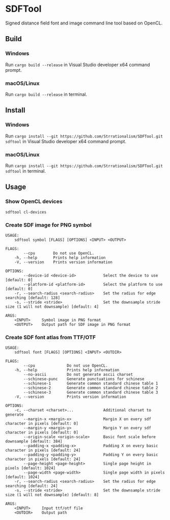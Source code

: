# SDFTool
Signed distance field font and image command line tool based on OpenCL.

## Build

### Windows

Run `cargo build --release` in Visual Studio developer x64 command prompt.

### macOS/Linux

Run `cargo build --release` in terminal.

## Install

### Windows
Run `cargo install --git https://github.com/Strrationalism/SDFTool.git sdftool` in Visual Studio developer x64 command prompt.

### macOS/Linux
Run `cargo install --git https://github.com/Strrationalism/SDFTool.git sdftool` in terminal.

## Usage

### Show OpenCL devices
```
sdftool cl-devices
```

### Create SDF image for PNG symbol
```
USAGE:
    sdftool symbol [FLAGS] [OPTIONS] <INPUT> <OUTPUT>

FLAGS:
        --cpu        Do not use OpenCL.
    -h, --help       Prints help information
    -V, --version    Prints version information

OPTIONS:
        --device-id <device-id>            Select the device to use [default: 0]
        --platform-id <platform-id>        Select the platform to use [default: 0]
    -r, --search-radius <search-radius>    Set the radius for edge searching [default: 128]
    -s, --stride <stride>                  Set the downsample stride size (1 will not downsample) [default: 4]

ARGS:
    <INPUT>     Symbol image in PNG format
    <OUTPUT>    Output path for SDF image in PNG format

```

### Create SDF font atlas from TTF/OTF
```
USAGE:
    sdftool font [FLAGS] [OPTIONS] <INPUT> <OUTDIR>

FLAGS:
        --cpu              Do not use OpenCL.
    -h, --help             Prints help information
        --no-ascii         Do not generate ascii charset
        --schinese-punc    Generate punctuations for schinese
        --schinese-1       Generate common standard chinese table 1
        --schinese-2       Generate common standard chinese table 2
        --schinese-3       Generate common standard chinese table 3
    -V, --version          Prints version information

OPTIONS:
    -c, --charset <charset>...             Additional charset to generate
        --margin-x <margin-x>              Margin X on every sdf character in pixels [default: 0]
        --margin-y <margin-y>              Margin Y on every sdf character in pixels [default: 0]
        --origin-scale <origin-scale>      Basic font scale before downsample [default: 384]
        --padding-x <padding-x>            Padding X on every basic character in pixels [default: 24]
        --padding-y <padding-y>            Padding Y on every basic character in pixels [default: 24]
        --page-height <page-height>        Single page height in pixels [default: 1024]
        --page-width <page-width>          Single page width in pixels [default: 1024]
    -r, --search-radius <search-radius>    Set the radius for edge searching [default: 24]
    -s, --stride <stride>                  Set the downsample stride size (1 will not downsample) [default: 8]

ARGS:
    <INPUT>     Input ttf/otf file
    <OUTDIR>    Output path

```
